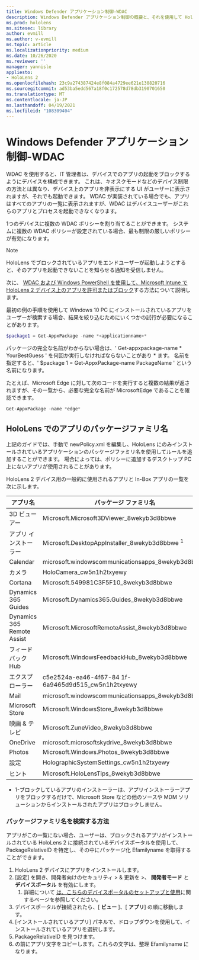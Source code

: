 ```yaml
---
title: Windows Defender アプリケーション制御-WDAC
description: Windows Defender アプリケーション制御の概要と、それを使用して HoloLens mixed reality デバイスを管理する方法について説明します。
ms.prod: hololens
ms.sitesec: library
author: evmill
ms.author: v-evmill
ms.topic: article
ms.localizationpriority: medium
ms.date: 10/26/2020
ms.reviewer: ''
manager: yannisle
appliesto:
- HoloLens 2
ms.openlocfilehash: 23c9a274387424e8f084a4729ee621e130820716
ms.sourcegitcommit: ad53ba5edd567a18f0c172578d78db3190701650
ms.translationtype: MT
ms.contentlocale: ja-JP
ms.lasthandoff: 04/19/2021
ms.locfileid: "108309404"
---
```

# <a name="windows-defender-application-control---wdac"></a>Windows Defender アプリケーション制御-WDAC

WDAC を使用すると、IT 管理者は、デバイスでのアプリの起動をブロックするようにデバイスを構成できます。 これは、キオスクモードなどのデバイス制限の方法とは異なり、デバイス上のアプリを非表示にする UI がユーザーに表示されますが、それでも起動できます。 WDAC が実装されている場合でも、アプリはすべてのアプリの一覧に表示されますが、WDAC はデバイスユーザーがこれらのアプリとプロセスを起動できなくなります。

1つのデバイスに複数の WDAC ポリシーを割り当てることができます。 システムに複数の WDAC ポリシーが設定されている場合、最も制限の厳しいポリシーが有効になります。 

> [!NOTE]
> HoloLens でブロックされているアプリをエンドユーザーが起動しようとすると、そのアプリを起動できないことを知らせる通知を受信しません。

次に、 [WDAC および Windows PowerShell を使用して、Microsoft Intune で HoloLens 2 デバイス上のアプリを許可またはブロック](https://docs.microsoft.com/mem/intune/configuration/custom-profile-hololens)する方法について説明します。

最初の例の手順を使用して Windows 10 PC にインストールされているアプリをユーザーが検索する場合、結果を絞り込むためにいくつかの試行が必要になることがあります。

```powershell
$package1 = Get-AppxPackage -name *<applicationname>*
``` 

パッケージの完全な名前がわからない場合は、' Get-appxpackage-name \* YourBestGuess ' を何回か実行しなければならないことがあり \* ます。 名前を指定すると、' $package 1 = Get-AppxPackage-name PackageName ' という名前になります。

たとえば、Microsoft Edge に対して次のコードを実行すると複数の結果が返されますが、その一覧から、必要な完全な名前が MicrosoftEdge であることを確認できます。

```powershell
Get-AppxPackage -name *edge*
``` 

## <a name="package-family-names-for-apps-on-hololens"></a>HoloLens でのアプリのパッケージファミリ名

上記のガイドでは、手動で newPolicy.xml を編集し、HoloLens にのみインストールされているアプリケーションのパッケージファミリ名を使用してルールを追加することができます。 場合によっては、ポリシーに追加するデスクトップ PC 上にないアプリが使用されることがあります。

HoloLens 2 デバイス用の一般的に使用されるアプリと In-Box アプリの一覧を次に示します。

| アプリ名                   | パッケージ ファミリ名                                |
|----------------------------|----------------------------------------------------|
| 3D ビューアー                  | Microsoft.Microsoft3DViewer_8wekyb3d8bbwe          |
| アプリ インストーラー              | Microsoft.DesktopAppInstaller_8wekyb3d8bbwe <sup>1</sup>         |
| Calendar                   | microsoft.windowscommunicationsapps_8wekyb3d8bbwe  |
| カメラ                     | HoloCamera_cw5n1h2txyewy                           |
| Cortana                    | Microsoft.549981C3F5F10_8wekyb3d8bbwe              |
| Dynamics 365 Guides        | Microsoft.Dynamics365.Guides_8wekyb3d8bbwe         |
| Dynamics 365 Remote Assist | Microsoft.MicrosoftRemoteAssist_8wekyb3d8bbwe      |
| フィードバック Hub               | Microsoft.WindowsFeedbackHub_8wekyb3d8bbwe         |
| エクスプローラー              | c5e2524a-ea46-4f67-84 1f-6a9465d9d515_cw5n1h2txyewy |
| Mail                       | microsoft.windowscommunicationsapps_8wekyb3d8bbwe  |
| Microsoft Store            | Microsoft.WindowsStore_8wekyb3d8bbwe               |
| 映画 & テレビ                | Microsoft.ZuneVideo_8wekyb3d8bbwe                  |
| OneDrive                   | microsoft.microsoftskydrive_8wekyb3d8bbwe          |
| Photos                     | Microsoft.Windows.Photos_8wekyb3d8bbwe             |
| 設定                   | HolographicSystemSettings_cw5n1h2txyewy            |
| ヒント                       | Microsoft.HoloLensTips_8wekyb3d8bbwe               |

- 1-ブロックしているアプリのインストーラーは、アプリインストーラーアプリをブロックするだけで、Microsoft Store などの他のソースや MDM ソリューションからインストールされたアプリはブロックしません。

### <a name="how-to-find-a-package-family-name"></a>パッケージファミリ名を検索する方法

アプリがこの一覧にない場合、ユーザーは、ブロックされるアプリがインストールされている HoloLens 2 に接続されているデバイスポータルを使用して、PackageRelativeID を特定し、その中にパッケージ化 Efamilyname を取得することができます。

1. HoloLens 2 デバイスにアプリをインストールします。 
1. [設定] を開き、開発者向けのセキュリティ > & 更新を >、 **開発者モード** と **デバイスポータル** を有効にします。 
    1. 詳細について [は、こちらのデバイスポータルのセットアップと使用](https://docs.microsoft.com/windows/mixed-reality/develop/platform-capabilities-and-apis/using-the-windows-device-portal)に関するページを参照してください。
1. デバイスポータルが接続されたら、[ **ビュー** ]、[ **アプリ**] の順に移動します。 
1. [インストールされているアプリ] パネルで、ドロップダウンを使用して、インストールされているアプリを選択します。 
1. PackageRelativeID を見つけます。 
1. の前にアプリ文字をコピーします。これらの文字は、整理 Efamilyname になります。


